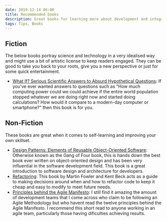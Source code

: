 ```yaml
---
date: 2019-12-14 06:00
title: Recommended books
description: Great books for learning more about development and integration.
tags: Tips, Books
---
```


## Fiction
The below books portray science and technology in a very idealised way and might use a bit of artistic license to keep readers engaged. They can be good to take you back to your roots, give you a new perspective or just for some quick entertainment.

* [What If? Serious Scientific Answers to Absurd Hypothetical Questions](https://store.xkcd.com/pages/if-you-re-looking-for-the-what-if-book): If you've ever wanted answers to questions such as "How much computing power could we could achieve if the entire world population stopped whatever we are doing right now and started doing calculations? How would it compare to a modern-day computer or smartphone?" then this book is for you.

## Non-Fiction
These books are great when it comes to self-learning and improving your own skillset.

* [Design Patterns: Elements of Reusable Object-Oriented Software](http://wiki.c2.com/?DesignPatternsBook): Otherwise known as the Gang of Four book, this is hands down the best book ever written on object-oriented design and has been very influential in the software development field. This book is a great introduction to software design and architecture for developers.
* [Refactoring](https://martinfowler.com/books/refactoring.html): This book by Martin Fowler and Kent Beck acts as a guide to making decisions around when and how to refactor code to keep it cheap and easy to modify to meet future needs.
* [Principles behind the Agile Manifesto](https://agilemanifesto.org/principles.html): I still find it amazing the amount of development teams that I come across who claim to be following an Agile Methodology but who havent read the twelve principles behind the Agile Manifesto. I recommend this short read to anyone working in an agile team, particularly those having dificulties achieving results.